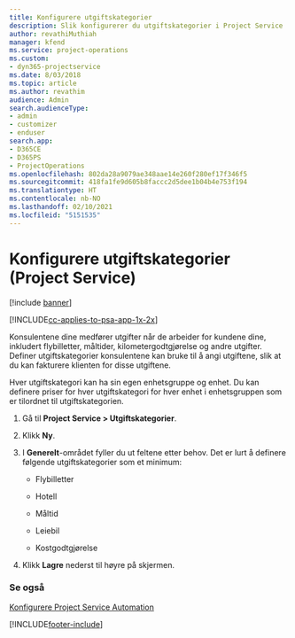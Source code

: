 ```yaml
---
title: Konfigurere utgiftskategorier
description: Slik konfigurerer du utgiftskategorier i Project Service
author: revathiMuthiah
manager: kfend
ms.service: project-operations
ms.custom:
- dyn365-projectservice
ms.date: 8/03/2018
ms.topic: article
ms.author: revathim
audience: Admin
search.audienceType:
- admin
- customizer
- enduser
search.app:
- D365CE
- D365PS
- ProjectOperations
ms.openlocfilehash: 802da28a9079ae348aae14e260f280ef17f346f5
ms.sourcegitcommit: 418fa1fe9d605b8faccc2d5dee1b04b4e753f194
ms.translationtype: HT
ms.contentlocale: nb-NO
ms.lasthandoff: 02/10/2021
ms.locfileid: "5151535"
---
```

# <a name="configure-expense-categories-project-service"></a>Konfigurere utgiftskategorier (Project Service)

[!include [banner](../includes/psa-now-project-operations.md)]

[!INCLUDE[cc-applies-to-psa-app-1x-2x](../includes/cc-applies-to-psa-app-1x-2x.md)]

Konsulentene dine medfører utgifter når de arbeider for kundene dine, inkludert flybilletter, måltider, kilometergodtgjørelse og andre utgifter. Definer utgiftskategorier konsulentene kan bruke til å angi utgiftene, slik at du kan fakturere klienten for disse utgiftene.  
  
Hver utgiftskategori kan ha sin egen enhetsgruppe og enhet. Du kan definere priser for hver utgiftskategori for hver enhet i enhetsgruppen som er tilordnet til utgiftskategorien.  
  
1.  Gå til **Project Service > Utgiftskategorier**.  
  
2.  Klikk **Ny**.  
  
3.  I **Generelt**-området fyller du ut feltene etter behov. Det er lurt å definere følgende utgiftskategorier som et minimum:  
  
    -   Flybilletter  
  
    -   Hotell  
  
    -   Måltid  
  
    -   Leiebil  
  
    -   Kostgodtgjørelse  
  
4.  Klikk **Lagre** nederst til høyre på skjermen.  
  
### <a name="see-also"></a>Se også  
 [Konfigurere Project Service Automation](../psa/configure.md)


[!INCLUDE[footer-include](../includes/footer-banner.md)]